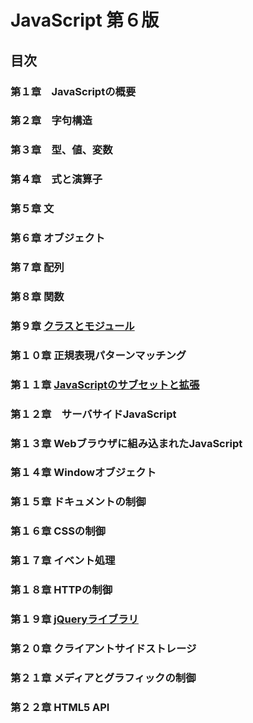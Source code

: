 # JavaScript 第６版
## 目次

### 第１章　JavaScriptの概要
### 第２章　字句構造
### 第３章　型、値、変数
### 第４章　式と演算子
### 第５章 文
### 第６章 オブジェクト
### 第７章 配列
### 第８章 関数
### 第９章 [クラスとモジュール](09/)
### 第１０章 正規表現パターンマッチング
### 第１１章 [JavaScriptのサブセットと拡張](11/)
### 第１２章　サーバサイドJavaScript
### 第１３章 Webブラウザに組み込まれたJavaScript
### 第１４章 Windowオブジェクト
### 第１５章 ドキュメントの制御
### 第１６章 CSSの制御
### 第１７章 イベント処理
### 第１８章 HTTPの制御
### 第１９章 [jQueryライブラリ](19/)
### 第２０章 クライアントサイドストレージ
### 第２１章 メディアとグラフィックの制御
### 第２２章 HTML5 API

